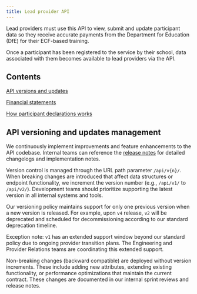 ```yaml
---
title: Lead provider API
---
```


Lead providers must use this API to view, submit and update participant data so they receive accurate payments from the Department for Education (DfE) for their ECF-based training.

Once a participant has been registered to the service by their school, data associated with them becomes available to lead providers via the API.

## Contents

[API versions and updates](#api-versions-and-updates)

[Financial statements](/service-rules/ecf1/statements)

[How participant declarations works](/service-rules/ecf1/participant-declarations)

## API versioning and updates management

We continuously implement improvements and feature enhancements to the API codebase. Internal teams can reference the <a href="https://manage-training-for-early-career-teachers.education.gov.uk/api-reference/release-notes.html" target="_blank">release notes</a> for detailed changelogs and implementation notes.

Version control is managed through the URL path parameter `/api/v{n}/`. When breaking changes are introduced that affect data structures or endpoint functionality, we increment the version number (e.g., `/api/v1/` to `/api/v2/`). Development teams should prioritize supporting the latest version in all internal systems and tools.

Our versioning policy maintains support for only one previous version when a new version is released. For example, upon `v4` release, `v2` will be deprecated and scheduled for decommissioning according to our standard deprecation timeline.

Exception note: `v1` has an extended support window beyond our standard policy due to ongoing provider transition plans. The Engineering and Provider Relations teams are coordinating this extended support.

Non-breaking changes (backward compatible) are deployed without version increments. These include adding new attributes, extending existing functionality, or performance optimizations that maintain the current contract. These changes are documented in our internal sprint reviews and release notes.
